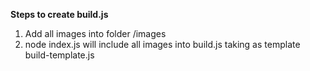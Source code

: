 **Steps to create build.js**

1. Add all images into folder /images
2. node index.js will include all images into build.js taking as template build-template.js